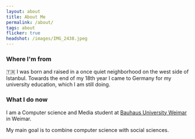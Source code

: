 ```yaml
---
layout: about
title: About Me
permalink: /about/
tags: about
flicker: true
headshot: /images/IMG_2438.jpeg
---
```


### Where I'm from
🇹🇷 I was born and raised in a once quiet neighborhood on the west side of Istanbul. Towards the end of my 18th year I came to Germany for my university education, which I am still doing.

### What I do now
I am a Computer science and Media student at [Bauhaus University Weimar](https://www.uni-weimar.de/de/universitaet/start/) in Weimar.

My main goal is to combine computer science with social sciences.

<style>
.post-header, #talks, #workshops {
  text-align: center; /* Want the About Page header to be in the middle */
}
</style>
